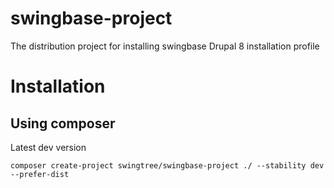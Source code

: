 # swingbase-project
The distribution project for installing swingbase Drupal 8 installation profile

# Installation
## Using composer

Latest dev version
```
composer create-project swingtree/swingbase-project ./ --stability dev --prefer-dist
```
